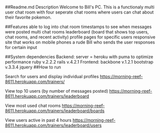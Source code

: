 ##Readme.md
Description
Welcome to Bill's PC. This is a functionaly multi user chat room with four seperate chat rooms where users can chat about their favorite pokemon.

##Features
able to log into chat room
timestamps to see when messages were posted
multi chat rooms
leaderboard (board that shows top users, chat rooms, and recent activity)
profile pages for specific users
responsive site that works on mobile phones
a rude Bill who sends the user responses for certain input


##System dependencies
Backend: server = heroku with puma to optimize performance
         ruby v.2.2.2
         rails v.4.2.1
 Frontend: backbone v.1.2.1
           bootstrap v.3.3.4
           jquery
##How to run

Search for users and display individual profiles
https://morning-reef-8611.herokuapp.com/trainers/<enter user name>

View top 10 users (by number of messages posted)
https://morning-reef-8611.herokuapp.com/trainers/leaderboard

View most used chat rooms
https://morning-reef-8611.herokuapp.com/trainers/leaderboard/boards

View users active in past 4 hours
https://morning-reef-8611.herokuapp.com/trainers/leaderboard/users



